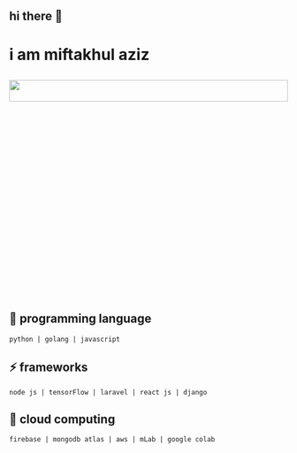 ## hi there 👋
# i am miftakhul aziz

## 
<img float="right" margin-right="0em" width="100%" height="10%" src="https://github-readme-stats.vercel.app/api?hide_border=true&username=miftakhulaziz03&theme=light&show_icons=true" />
<!-- <img float="right" margin-right="0em" width="50%" height="10%" src="https://github-readme-stats.vercel.app/api/top-langs/?username=miftakhulaziz03&theme=default&show_icons=true" /> -->

## 🌱 programming language
```
python | golang | javascript
```

## ⚡ frameworks
```
node js | tensorFlow | laravel | react js | django
```

## 👯 cloud computing
```
firebase | mongodb atlas | aws | mLab | google colab
```


<!--
**mift019/mift019** is a ✨ _special_ ✨ repository because its `README.md` (this file) appears on your GitHub profile.

Here are some ideas to get you started:

- 🔭 I’m currently working on ...
- 🌱 I’m currently learning ...
- 👯 I’m looking to collaborate on ...
- 🤔 I’m looking for help with ...
- 💬 Ask me about ...
- 📫 How to reach me: ...
- 😄 Pronouns: ...
- ⚡ Fun fact: ...

-->
